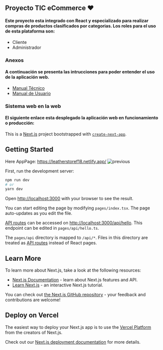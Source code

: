 ## Proyecto TIC eCommerce :heart:
#### Este proyecto esta integrado con React y especializado para realizar compras de productos clasificados por categorias. Los roles para el uso de esta plataforma son: 
- Cliente
- Administrador
### Anexos
#### A continuación se presenta las intrucciones para poder entender el uso de la aplicación web.
- [Manual Técnico](https://drive.google.com/file/d/1vR_7k6HizL6-OaZu9WHLz9l4_myBPALF/view?usp=sharing)
- [Manual de Usuario]()
### Sistema web en la web
#### El siguiente enlace esta desplegado la aplicación web en funcionamiento o producción: 

This is a [Next.js](https://nextjs.org/) project bootstrapped with [`create-next-app`](https://github.com/vercel/next.js/tree/canary/packages/create-next-app).

## Getting Started
Here AppPage: https://leatherstoref18.netlify.app/
![previous](imgs/home.png)

First, run the development server:

```bash
npm run dev
# or
yarn dev
```

Open [http://localhost:3000](http://localhost:3000) with your browser to see the result.

You can start editing the page by modifying `pages/index.tsx`. The page auto-updates as you edit the file.

[API routes](https://nextjs.org/docs/api-routes/introduction) can be accessed on [http://localhost:3000/api/hello](http://localhost:3000/api/hello). This endpoint can be edited in `pages/api/hello.ts`.

The `pages/api` directory is mapped to `/api/*`. Files in this directory are treated as [API routes](https://nextjs.org/docs/api-routes/introduction) instead of React pages.

## Learn More

To learn more about Next.js, take a look at the following resources:

- [Next.js Documentation](https://nextjs.org/docs) - learn about Next.js features and API.
- [Learn Next.js](https://nextjs.org/learn) - an interactive Next.js tutorial.

You can check out [the Next.js GitHub repository](https://github.com/vercel/next.js/) - your feedback and contributions are welcome!

## Deploy on Vercel

The easiest way to deploy your Next.js app is to use the [Vercel Platform](https://vercel.com/new?utm_medium=default-template&filter=next.js&utm_source=create-next-app&utm_campaign=create-next-app-readme) from the creators of Next.js.

Check out our [Next.js deployment documentation](https://nextjs.org/docs/deployment) for more details.
